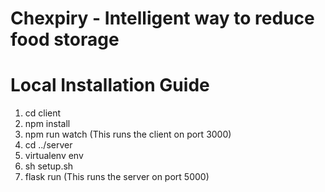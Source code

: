 # Chexpiry - Intelligent way to reduce food storage

# Local Installation Guide
1. cd client
2. npm install
3. npm run watch (This runs the client on port 3000)
4. cd ../server
5. virtualenv env
6. sh setup.sh
7. flask run (This runs the server on port 5000)